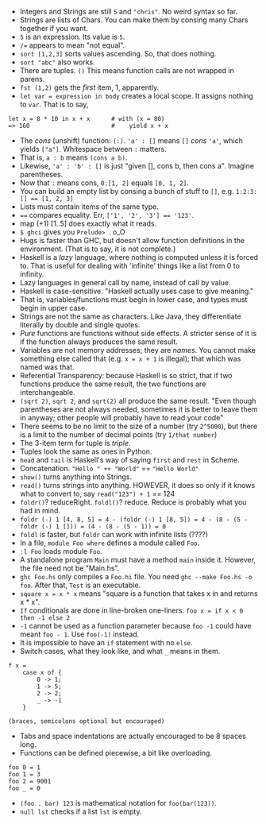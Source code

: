 * Integers and Strings are still `5` and `"chris"`. No weird syntax so far.
* Strings are lists of Chars. You can make them by consing many Chars together if you want.
* `5` is an expression. Its value is `5`.
* `/=` appears to mean "not equal".
* `sort [1,2,3]` sorts values ascending. So, that does nothing.
* `sort "abc"` also works.
* There are tuples. `()` This means function calls are not wrapped in parens.
* `fst (1,2)` gets the *first* item, 1, apparently.
* `let var = expression in body` creates a local scope. It assigns nothing to `var`. That is to say,

```
let x = 8 * 10 in x + x      # with (x = 80)
=> 160                       #    yield x + x
```

* The *cons* (unshift) function: `(:)`. `'a' : []` means `[]` *cons* `'a'`, which yields `["a"]`. Whitespace between `:` matters.
* That is, `a : b` means `(cons a b)`.
* Likewise, `'a' : 'b' : []` is just "given [], cons b, then cons a". Imagine parentheses.
* Now that `:` means cons, `0:[1, 2]` equals `[0, 1, 2]`.
* You can build an empty list by consing a bunch of stuff to `[]`, e.g. `1:2:3:[] == [1, 2, 3]`
* Lists must contain items of the same type.
* `==` compares equality. Err, `['1', '2', '3'] == '123'`.
* map (+1) [1..5] does exactly what it reads.
* `$ ghci` gives you `Prelude> `. o_O
* Hugs is faster than GHC, but doesn't allow function definitions in the environment. (That is to say, it is not complete.)
* Haskell is a *lazy* language, where nothing is computed unless it is forced to. That is useful for dealing with 'infinite' things like a list from 0 to infinity.
* Lazy languages in general call by name, instead of call by value.
* Haskell is case-sensitive. "Haskell actually uses case to give meaning."
* That is, variables/functions must begin in lower case, and types must begin in upper case.
* Strings are not the same as characters. Like Java, they differentiate literally by double and single quotes.
* *Pure* functions are functions without side effects. A stricter sense of it is if the function always produces the same result.
* Variables are not memory addresses; they are *names*. You cannot make something else called that (e.g. `x = x + 1` is illegal); that which was named was that.
* Referential Transparency: because Haskell is so strict, that if two functions produce the same result, the two functions are interchangeable.
* `(sqrt 2)`, `sqrt 2`, and `sqrt(2)` all produce the same result. "Even though parentheses are not always needed, sometimes it is better to leave them in anyway; other people will probably have to read your code"
* There seems to be no limit to the size of a number (try `2^5000`), but there is a limit to the number of decimal points (try `1/that number`)
* The 3-item term for tuple is *triple*. 
* Tuples look the same as ones in Python.
* `head` and `tail` is Haskell's way of saying `first` and `rest` in Scheme.
* Concatenation. `"Hello " ++ "World"` == `"Hello World"`
* `show()` turns anything into Strings.
* `read()` turns strings into anything. HOWEVER, it does so only if it knows what to convert to, say `read("123") + 1` == 124
* `foldr()`? reduceRight. `foldl()`? reduce. Reduce is probably what you had in mind.
* `foldr (-) 1 [4, 8, 5] = 4 - (foldr (-) 1 [8, 5]) = 4 - (8 - (5 - foldr (-) 1 [])) = (4 - (8 - (5 - 1)) = 0`
* `foldl` is faster, but `foldr` can work with infinite lists (????)
* In a file, `module Foo where` defines a module called `Foo`.
* `:l Foo` loads module `Foo`.
* A standalone program `Main` must have a method `main` inside it. However, the file need not be "Main.hs".
* `ghc Foo.hs` only compiles a `Foo.hi` file. You need `ghc --make Foo.hs -o foo`. After that, `Test` is an executable.
* `square x = x * x` means "square is a function that takes x in and returns x * x".
* `If` conditionals are done in line-broken one-liners. `foo x = if x < 0 then -1 else 2`
* `-1` cannot be used as a function parameter because `foo -1` could have meant `foo - 1`. Use `foo(-1)` instead.
* It is impossible to have an `if` statement with no `else`.
* Switch cases, what they look like, and what `_` means in them.

```
f x =
    case x of {
        0 -> 1;
        1 -> 5;
        2 -> 2;
        _ -> -1
    }

(braces, semicolons optional but encouraged)
```

* Tabs and space indentations are actually encouraged to be 8 spaces long.
* Functions can be defined piecewise, a bit like overloading.

```
foo 0 = 1
foo 1 = 3
foo 2 = 9001
foo _ = 0
```

* `(foo . bar) 123` is mathematical notation for `foo(bar(123))`.
* `null lst` checks if a list `lst` is empty.

